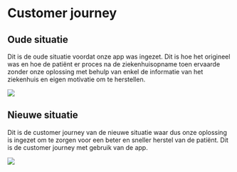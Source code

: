 # Customer journey

## Oude situatie

Dit is de oude situatie voordat onze app was ingezet. Dit is hoe het origineel was en hoe de patiënt er proces na de ziekenhuisopname toen ervaarde zonder onze oplossing met behulp van enkel de informatie van het ziekenhuis en eigen motivatie om te herstellen.

![](../../.gitbook/assets/customer-journey-map-template.png)

## Nieuwe situatie

Dit is de customer journey van de nieuwe situatie waar dus onze oplossing is ingezet om te zorgen voor een beter en sneller herstel van de patiënt. Dit is de customer journey met gebruik van de app.

![](../../.gitbook/assets/customer-journey-map-template-copy.png)

